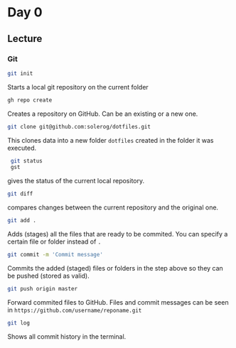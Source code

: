 # Day 0

## Lecture

### Git

```sh
git init
```

Starts a local git repository on the current folder

```sh
gh repo create
```

Creates a repository on GitHub. Can be an existing or a new one.

```sh
git clone git@github.com:solerog/dotfiles.git
```

This clones data into a new folder `dotfiles` created in the folder it was executed.

```sh
 git status
 gst
```

gives the status of the current local repository.

```sh
git diff
```

compares changes between the current repository and the original one.

```sh
git add .
```

Adds (stages) all the files that are ready to be commited. You can specify a certain file or folder instead of `.`

```sh
git commit -m 'Commit message'
```

Commits the added (staged) files or folders in the step above so they can be pushed (stored as valid).

```sh
git push origin master
```

Forward commited files to GitHub. Files and commit messages can be seen in `https://github.com/username/reponame.git`

```sh
git log
```

Shows all commit history in the terminal.
